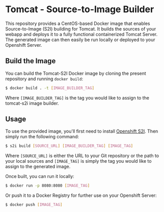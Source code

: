 <!--

    Licensed to the Apache Software Foundation (ASF) under one
    or more contributor license agreements.  See the NOTICE file
    distributed with this work for additional information
    regarding copyright ownership.  The ASF licenses this file
    to you under the Apache License, Version 2.0 (the
    "License"); you may not use this file except in compliance
    with the License.  You may obtain a copy of the License at

      http://www.apache.org/licenses/LICENSE-2.0

    Unless required by applicable law or agreed to in writing,
    software distributed under the License is distributed on an
    "AS IS" BASIS, WITHOUT WARRANTIES OR CONDITIONS OF ANY
    KIND, either express or implied.  See the License for the
    specific language governing permissions and limitations
    under the License.

-->

# Tomcat - Source-to-Image Builder
This repository provides a CentOS-based Docker image that enables Source-to-Image (S2I) building for Tomcat. It builds the sources of your webapp and deploys it to a fully functional containerized Tomcat Server. The generated image can then easily be run locally or deployed to your Openshift Server.

## Build the Image
You can build the Tomcat-S2I Docker image by cloning the present repository and running `docker build`:
```bash
$ docker build . -t [IMAGE_BUILDER_TAG]
```
Where `[IMAGE_BUILDER_TAG]` is the tag you would like to assign to the tomcat-s2i image builder.

## Usage
To use the provided image, you'll first need to install [Openshift S2I](https://github.com/openshift/source-to-image#installation). Then simply run the following command:
```bash
$ s2i build [SOURCE_URL] [IMAGE_BUILDER_TAG] [IMAGE_TAG]
```
Where `[SOURCE_URL]` is either the URL to your Git repository or the path to your local sources and `[IMAGE_TAG]` is simply the tag you would like to assign to the generated image.

Once built, you can run it locally:
```bash
$ docker run -p 8080:8080 [IMAGE_TAG]
```
Or push it to a Docker Registry for further use on your Openshift Server:
```bash
$ docker push [IMAGE_TAG]
```